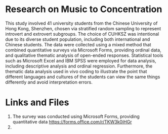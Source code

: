 # Research on Music to Concentration

This study involved 41 university students from the Chinese University of Hong Kong, Shenzhen, chosen via stratified random sampling to represent introvert and extrovert subgroups. The choice of CUHKSZ was intentional due to its diverse student population, including both international and Chinese students. The data were collected using a mixed method that combined quantitative surveys via Microsoft Forms, providing ordinal data, and qualitative thematic analysis of open-ended responses. Statistical tools such as Microsoft Excel and IBM SPSS were employed for data analysis, including descriptive analysis and ordinal regression. Furthermore, the thematic data analysis used in vivo coding to illustrate the point that different languages and cultures of the students can view the same things differently and avoid interpretation errors.

# Links and Files
1. The survey was conducted using Microsoft Forms, providing quantitative data https://forms.office.com/r/TKW3k0iHGr
2. 
